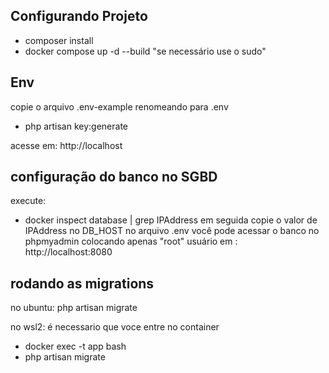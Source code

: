 ## Configurando Projeto
  - composer install
  - docker compose up -d --build "se necessário use o sudo"

## Env
copie o arquivo .env-example renomeando para .env

 - php artisan key:generate

 acesse em: http://localhost

## configuração do banco no SGBD

execute:
 - docker inspect database | grep IPAddress
 em seguida copie o valor de IPAddress no DB_HOST no arquivo .env
 você pode acessar o banco no phpmyadmin colocando apenas "root" usuário em : http://localhost:8080 

## rodando as migrations

no ubuntu:
php artisan migrate

no wsl2: 
é necessario que voce entre no container
 - docker exec -t app bash 
 - php artisan migrate 

